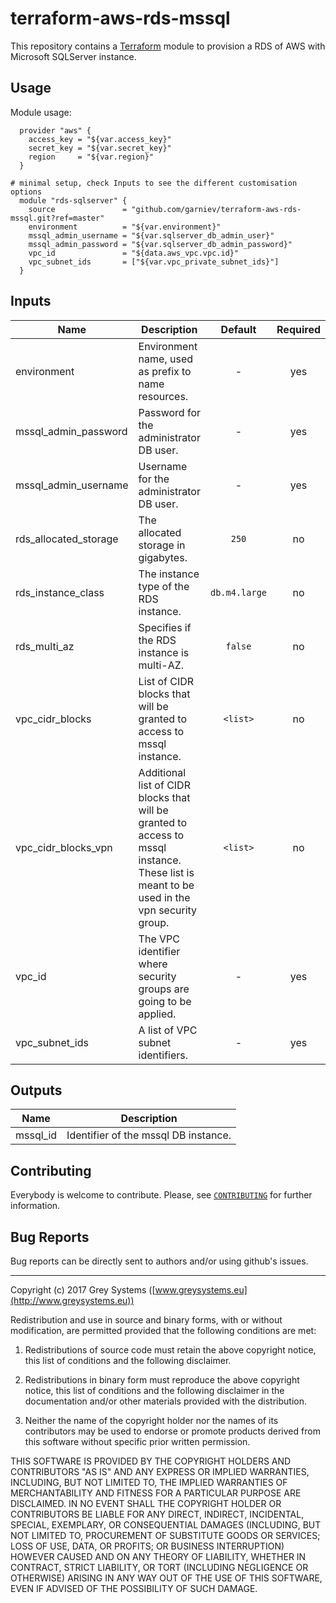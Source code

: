 # terraform-aws-rds-mssql

This repository contains a [Terraform](https://terraform.io/) module to provision a RDS of AWS with Microsoft SQLServer instance.


Usage
--------
Module usage:

      provider "aws" {
        access_key = "${var.access_key}"
        secret_key = "${var.secret_key}"
        region     = "${var.region}"
      }

    # minimal setup, check Inputs to see the different customisation options
      module "rds-sqlserver" {
        source               = "github.com/garniev/terraform-aws-rds-mssql.git?ref=master"
        environment          = "${var.environment}"
        mssql_admin_username = "${var.sqlserver_db_admin_user}"
        mssql_admin_password = "${var.sqlserver_db_admin_password}"
        vpc_id               = "${data.aws_vpc.vpc.id}"
        vpc_subnet_ids       = ["${var.vpc_private_subnet_ids}"]
      }

Inputs
---------

  | Name | Description | Default | Required |
  |------|-------------|:-----:|:-----:|
  | environment | Environment name, used as prefix to name resources. | - | yes |
  | mssql_admin_password | Password for the administrator DB user. | - | yes |
  | mssql_admin_username | Username for the administrator DB user. | - | yes |
  | rds_allocated_storage | The allocated storage in gigabytes. | `250` | no |
  | rds_instance_class | The instance type of the RDS instance. | `db.m4.large` | no |
  | rds_multi_az | Specifies if the RDS instance is multi-AZ. | `false` | no |
  | vpc_cidr_blocks | List of CIDR blocks that will be granted to access to mssql instance. | `<list>` | no |
  | vpc_cidr_blocks_vpn | Additional list of CIDR blocks that will be granted to access to mssql instance. These list is meant to be used in the vpn security group. | `<list>` | no |
  | vpc_id | The VPC identifier where security groups are going to be applied. | - | yes |
  | vpc_subnet_ids | A list of VPC subnet identifiers. | - | yes |

Outputs
---------

  | Name | Description |
  |------|-------------|
  | mssql_id | Identifier of the mssql DB instance. |


Contributing
------------
Everybody is welcome to contribute. Please, see [`CONTRIBUTING`][contrib] for further information.

[contrib]: CONTRIBUTING.md

Bug Reports
-----------

Bug reports can be directly sent to authors and/or using github's issues.


-------

Copyright (c) 2017 Grey Systems ([www.greysystems.eu](http://www.greysystems.eu))

Redistribution and use in source and binary forms, with or without modification, are permitted provided that the following conditions are met:

1. Redistributions of source code must retain the above copyright notice, this list of conditions and the following disclaimer.

2. Redistributions in binary form must reproduce the above copyright notice, this list of conditions and the following disclaimer in the documentation and/or other materials provided with the distribution.

3. Neither the name of the copyright holder nor the names of its contributors may be used to endorse or promote products derived from this software without specific prior written permission.

THIS SOFTWARE IS PROVIDED BY THE COPYRIGHT HOLDERS AND CONTRIBUTORS "AS IS" AND ANY EXPRESS OR IMPLIED WARRANTIES, INCLUDING, BUT NOT LIMITED TO, THE IMPLIED WARRANTIES OF MERCHANTABILITY AND FITNESS FOR A PARTICULAR PURPOSE ARE DISCLAIMED. IN NO EVENT SHALL THE COPYRIGHT HOLDER OR CONTRIBUTORS BE LIABLE FOR ANY DIRECT, INDIRECT, INCIDENTAL, SPECIAL, EXEMPLARY, OR CONSEQUENTIAL DAMAGES (INCLUDING, BUT NOT LIMITED TO, PROCUREMENT OF SUBSTITUTE GOODS OR SERVICES; LOSS OF USE, DATA, OR PROFITS; OR BUSINESS INTERRUPTION) HOWEVER CAUSED AND ON ANY THEORY OF LIABILITY, WHETHER IN CONTRACT, STRICT LIABILITY, OR TORT (INCLUDING NEGLIGENCE OR OTHERWISE) ARISING IN ANY WAY OUT OF THE USE OF THIS SOFTWARE, EVEN IF ADVISED OF THE POSSIBILITY OF SUCH DAMAGE.
